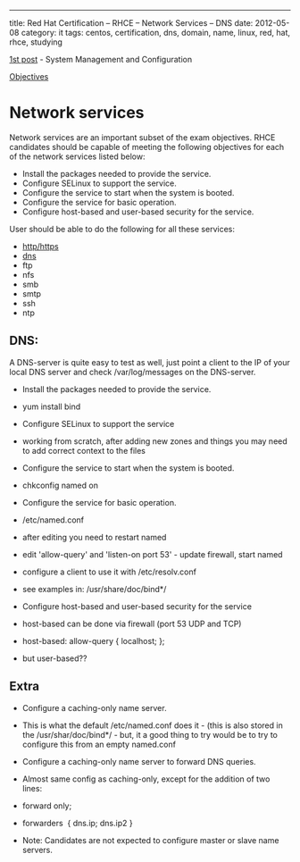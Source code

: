 ---
title: Red Hat Certification – RHCE – Network Services – DNS
date: 2012-05-08
category: it
tags: centos, certification, dns, domain, name, linux, red, hat, rhce, studying

[1st post](http://www.guldmyr.com/red-hat-certification-rhce-system-configuration-and-management-2/ "1st post") \- System Management and Configuration

[Objectives](https://www.redhat.com/training/courses/ex300/examobjective "on redhat.com")

# Network services

Network services are an important subset of the exam objectives. RHCE candidates should be capable of meeting the following objectives for each of the network services listed below:

- Install the packages needed to provide the service.
- Configure SELinux to support the service.
- Configure the service to start when the system is booted.
- Configure the service for basic operation.
- Configure host-based and user-based security for the service.

User should be able to do the following for all these services:

- [http/https](https://guldmyr.com/red-hat-certification-rhce-network-services-httpd)
- [dns](https://guldmyr.com/red-hat-certification-rhce-network-services-dns)
- ftp
- nfs
- smb
- smtp
- ssh
- ntp

## DNS:

A DNS-server is quite easy to test as well, just point a client to the IP of your local DNS server and check /var/log/messages on the DNS-server.

- Install the packages needed to provide the service.

- yum install bind

- Configure SELinux to support the service

- working from scratch, after adding new zones and things you may need to add correct context to the files

- Configure the service to start when the system is booted.

- chkconfig named on

- Configure the service for basic operation.

- /etc/named.conf

- after editing you need to restart named

- edit 'allow-query' and 'listen-on port 53' - update firewall, start named
- configure a client to use it with /etc/resolv.conf
- see examples in: /usr/share/doc/bind\*/

- Configure host-based and user-based security for the service

- host-based can be done via firewall (port 53 UDP and TCP)
- host-based: allow-query { localhost; };
- but user-based??

## Extra

- Configure a caching-only name server.

- This is what the default /etc/named.conf does it - (this is also stored in the /usr/shar/doc/bind\*/ - but, it a good thing to try would be to try to configure this from an empty named.conf

- Configure a caching-only name server to forward DNS queries.

- Almost same config as caching-only, except for the addition of two lines:

- forward only;
- forwarders  { dns.ip; dns.ip2 }

- Note: Candidates are not expected to configure master or slave name servers.
